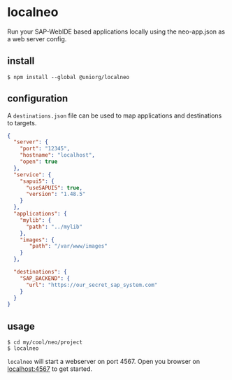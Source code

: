 # localneo

Run your SAP-WebIDE based applications locally using the neo-app.json as a web server config.  

## install

``` 
$ npm install --global @uniorg/localneo
``` 

## configuration

A `destinations.json` file can be used to map applications and destinations to targets. 

```json
{
  "server": {
    "port": "12345",
    "hostname": "localhost",
    "open": true
  },
  "service": {
    "sapui5": {
      "useSAPUI5": true,
      "version": "1.48.5"
    }
  },
  "applications": { 
    "mylib": {
      "path": "../mylib"
    },
    "images": {
       "path": "/var/www/images"
    }
  },

  "destinations": {
    "SAP_BACKEND": {
      "url": "https://our_secret_sap_system.com" 
    }
  }
}

```

## usage

```
$ cd my/cool/neo/project
$ localneo
``` 

`localneo` will start a webserver on port 4567. 
Open you browser on [localhost:4567](http://localhost:4567) to get started.



